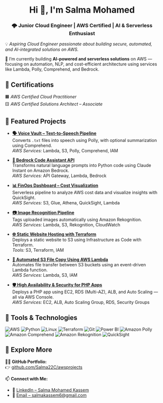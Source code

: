 <h1 align="center">Hi 👋, I'm Salma Mohamed</h1>
<h3 align="center">🌩 Junior Cloud Engineer | AWS Certified | AI & Serverless Enthusiast</h3>

💡 *Aspiring Cloud Engineer passionate about building secure, automated, and AI-integrated solutions on AWS.*

🔭 I’m currently building **AI-powered and serverless solutions** on AWS — focusing on automation, NLP, and cost-efficient architecture using services like Lambda, Polly, Comprehend, and Bedrock.



## 🏅 Certifications

🟧 *AWS Certified Cloud Practitioner*  
 🟨 *AWS Certified Solutions Architect – Associate*


## 🚀 Featured Projects

- **[🗣 Voice Vault – Text-to-Speech Pipeline](https://github.com/Salma22C/awsprojects/blob/main/Voice%20Vault%20Project)**  
  Converts `.txt` files into speech using Polly, with optional summarization using Comprehend.  
  *AWS Services:* Lambda, S3, Polly, Comprehend, IAM

- **[🤖 Bedrock Code Assistant API](https://github.com/Salma22C/awsprojects/tree/main/Amazon%20Bedrock%20Code%20Assistant%20API)**  
  Transforms natural language prompts into Python code using Claude Instant on Amazon Bedrock.  
  *AWS Services:* API Gateway, Lambda, Bedrock

- **[📊 FinOps Dashboard – Cost Visualization](https://github.com/Salma22C/awsprojects/tree/main/Serverless%20Data%20Analytics%20and%20Visualization%20Pipeline)**  
  Serverless pipeline to analyze AWS cost data and visualize insights with QuickSight.  
  *AWS Services:* S3, Glue, Athena, QuickSight, Lambda

- **[📷 Image Recognition Pipeline](https://github.com/Salma22C/awsprojects/tree/main/Serverless%20Image%20Recognition%20Pipeline)**  
  Tags uploaded images automatically using Amazon Rekognition.  
  *AWS Services:* Lambda, S3, Rekognition, CloudWatch

- **[🌐 Static Website Hosting with Terraform](https://github.com/Salma22C/awsprojects/blob/main/Static%20Website%20Hosting%20with%20Terraform)**  
  Deploys a static website to S3 using Infrastructure as Code with Terraform.  
  *Tools:* S3, Terraform, IAM

- **[🔁 Automated S3 File Copy Using AWS Lambda](https://github.com/Salma22C/awsprojects/tree/main/Lambda%20copy%20Automation)**  
  Automates file transfer between S3 buckets using an event-driven Lambda function.  
  *AWS Services:* Lambda, S3, IAM

- **[🛡️ High Availability & Security for PHP Apps](https://github.com/Salma22C/awsprojects/tree/main/High%20Availability%20PHP%20App)**  
  Deploys a PHP app using EC2, RDS (Multi-AZ), ALB, and Auto Scaling — all via AWS Console.  
  *AWS Services:* EC2, ALB, Auto Scaling Group, RDS, Security Groups



## 🧰 Tools & Technologies

<p align="left">
  <img src="https://img.shields.io/badge/AWS-FF9900?style=for-the-badge&logo=amazonaws&logoColor=white" alt="AWS"/>
  <img src="https://img.shields.io/badge/Python-3776AB?style=for-the-badge&logo=python&logoColor=white" alt="Python"/>
  <img src="https://img.shields.io/badge/Linux-FCC624?style=for-the-badge&logo=linux&logoColor=black" alt="Linux"/>
  <img src="https://img.shields.io/badge/Terraform-7B42BC?style=for-the-badge&logo=terraform&logoColor=white" alt="Terraform"/>
  <img src="https://img.shields.io/badge/Git-F05032?style=for-the-badge&logo=git&logoColor=white" alt="Git"/>
  <img src="https://img.shields.io/badge/PowerBI-F2C811?style=for-the-badge&logo=powerbi&logoColor=black" alt="Power BI"/>
  <img src="https://img.shields.io/badge/Polly-FF9900?style=for-the-badge&logo=amazonaws&logoColor=white" alt="Amazon Polly"/>
  <img src="https://img.shields.io/badge/Comprehend-4CAF50?style=for-the-badge&logo=amazonaws&logoColor=white" alt="Amazon Comprehend"/>
  <img src="https://img.shields.io/badge/Rekognition-3EB489?style=for-the-badge&logo=amazonaws&logoColor=white" alt="Amazon Rekognition"/>
  <img src="https://img.shields.io/badge/QuickSight-0052CC?style=for-the-badge&logo=amazonaws&logoColor=white" alt="QuickSight"/>
</p>



## 🔗 Explore More

👩‍💻 **GitHub Portfolio:**  
👉 [github.com/Salma22C/awsprojects](https://github.com/Salma22C/awsprojects)

📫 **Connect with Me:**  
- 💼 [LinkedIn – Salma Mohamed Kassem](https://www.linkedin.com/in/salma-mohamed-kassem)  
- 📧 [Email – salmakassem6@gmail.com](mailto:salmakassem6@gmail.com)



